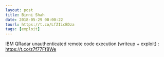 ```yaml
---
layout: post
title: Binni Shah
date: 2018-05-29 00:00:22
tourl: https://t.co/LfZIicBDza
tags: [exploit]
---
```

IBM QRadar unauthenticated remote code execution (writeup + exploit) : https://t.co/z7f77Ff8We